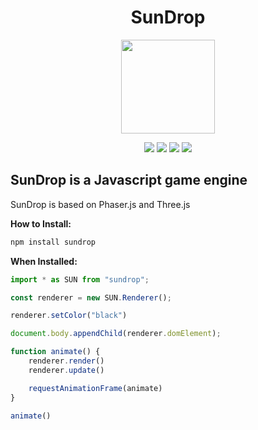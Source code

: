 <h1 align="center">SunDrop</h1><p align="center"><img style="width:150px;height:150px" src="https://github.com/GappleCider/SunDrop/blob/main/Logo.png"></p>

<p align="center">
    <img src="https://img.shields.io/badge/version-0.0.7-blue"> 
    <img src="https://img.shields.io/badge/deepscan-passing-lime">
    <img src="https://img.shields.io/badge/downloads-150/week-yellow">
    <img src="https://img.shields.io/badge/Npm%20version-0.151.1+-orange">
</p>

## SunDrop is a Javascript game engine

SunDrop is based on Phaser.js and Three.js 

**How to Install:**

```bash
npm install sundrop
```  

**When Installed:**

```javascript
import * as SUN from "sundrop";

const renderer = new SUN.Renderer();

renderer.setColor("black")

document.body.appendChild(renderer.domElement);

function animate() {
    renderer.render()
    renderer.update()

    requestAnimationFrame(animate)
}

animate()
```
